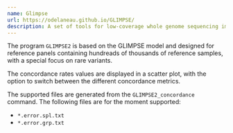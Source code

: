 ```yaml
---
name: Glimpse
url: https://odelaneau.github.io/GLIMPSE/
description: A set of tools for low-coverage whole genome sequencing imputation
---
```


The program `GLIMPSE2` is based on the GLIMPSE model and designed for reference panels containing
hundreads of thousands of reference samples, with a special focus on rare variants.

The concordance rates values are displayed in a scatter plot, with the option to switch between
the different concordance metrics.

The supported files are generated from the `GLIMPSE2_concordance` command.
The following files are for the moment supported:
  - `*.error.spl.txt`
  - `*.error.grp.txt`
